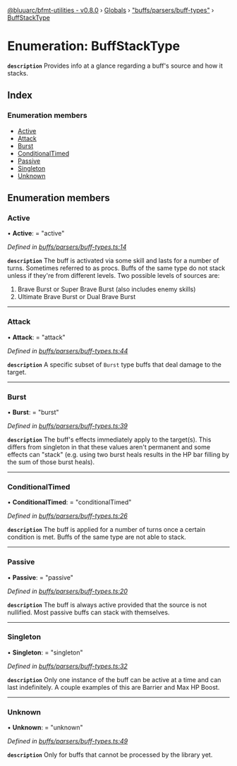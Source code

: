 [@bluuarc/bfmt-utilities - v0.8.0](../README.md) › [Globals](../globals.md) › ["buffs/parsers/buff-types"](../modules/_buffs_parsers_buff_types_.md) › [BuffStackType](_buffs_parsers_buff_types_.buffstacktype.md)

# Enumeration: BuffStackType

**`description`** Provides info at a glance regarding a buff's source and how it stacks.

## Index

### Enumeration members

* [Active](_buffs_parsers_buff_types_.buffstacktype.md#active)
* [Attack](_buffs_parsers_buff_types_.buffstacktype.md#attack)
* [Burst](_buffs_parsers_buff_types_.buffstacktype.md#burst)
* [ConditionalTimed](_buffs_parsers_buff_types_.buffstacktype.md#conditionaltimed)
* [Passive](_buffs_parsers_buff_types_.buffstacktype.md#passive)
* [Singleton](_buffs_parsers_buff_types_.buffstacktype.md#singleton)
* [Unknown](_buffs_parsers_buff_types_.buffstacktype.md#unknown)

## Enumeration members

###  Active

• **Active**: = "active"

*Defined in [buffs/parsers/buff-types.ts:14](https://github.com/BluuArc/bfmt-utilities/blob/master/src/buffs/parsers/buff-types.ts#L14)*

**`description`** The buff is activated via some skill and lasts for a number of turns.
Sometimes referred to as procs. Buffs of the same type do not stack unless if they're
from different levels. Two possible levels of sources are:
1. Brave Burst or Super Brave Burst (also includes enemy skills)
2. Ultimate Brave Burst or Dual Brave Burst

___

###  Attack

• **Attack**: = "attack"

*Defined in [buffs/parsers/buff-types.ts:44](https://github.com/BluuArc/bfmt-utilities/blob/master/src/buffs/parsers/buff-types.ts#L44)*

**`description`** A specific subset of `Burst` type buffs that deal damage to the target.

___

###  Burst

• **Burst**: = "burst"

*Defined in [buffs/parsers/buff-types.ts:39](https://github.com/BluuArc/bfmt-utilities/blob/master/src/buffs/parsers/buff-types.ts#L39)*

**`description`** The buff's effects immediately apply to the target(s). This differs from singleton
in that these values aren't permanent and some effects can "stack" (e.g. using two burst heals results
in the HP bar filling by the sum of those burst heals).

___

###  ConditionalTimed

• **ConditionalTimed**: = "conditionalTimed"

*Defined in [buffs/parsers/buff-types.ts:26](https://github.com/BluuArc/bfmt-utilities/blob/master/src/buffs/parsers/buff-types.ts#L26)*

**`description`** The buff is applied for a number of turns once a certain condition is met.
Buffs of the same type are not able to stack.

___

###  Passive

• **Passive**: = "passive"

*Defined in [buffs/parsers/buff-types.ts:20](https://github.com/BluuArc/bfmt-utilities/blob/master/src/buffs/parsers/buff-types.ts#L20)*

**`description`** The buff is always active provided that the source is not nullified.
Most passive buffs can stack with themselves.

___

###  Singleton

• **Singleton**: = "singleton"

*Defined in [buffs/parsers/buff-types.ts:32](https://github.com/BluuArc/bfmt-utilities/blob/master/src/buffs/parsers/buff-types.ts#L32)*

**`description`** Only one instance of the buff can be active at a time and can last indefinitely.
A couple examples of this are Barrier and Max HP Boost.

___

###  Unknown

• **Unknown**: = "unknown"

*Defined in [buffs/parsers/buff-types.ts:49](https://github.com/BluuArc/bfmt-utilities/blob/master/src/buffs/parsers/buff-types.ts#L49)*

**`description`** Only for buffs that cannot be processed by the library yet.

